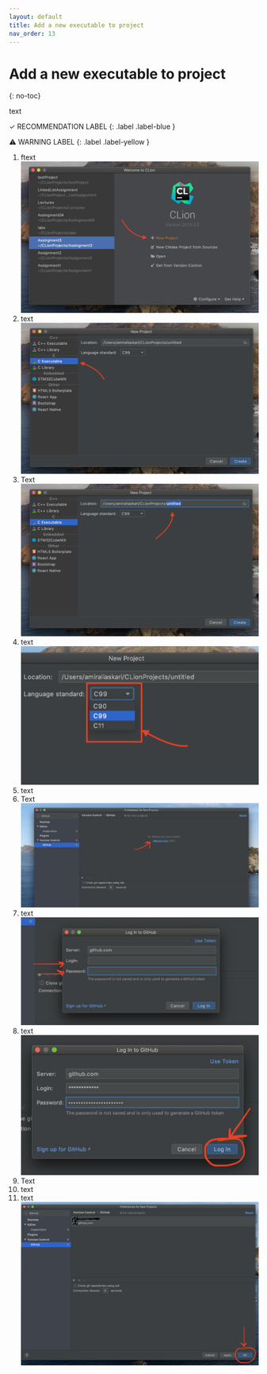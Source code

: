 ```yaml
---
layout: default
title: Add a new executable to project
nav_order: 13
---
```


# Add a new executable to project
{: no-toc}


text

✓ RECOMMENDATION LABEL
{: .label .label-blue }

⚠ WARNING LABEL 
{: .label .label-yellow }


1. ftext
![image-name](https://github.com/AmirAshvins/how-to-use-CLion/blob/gh-pages/assets/images/proc1-image1.png?raw=true "alt text here") 
2. text
![image-name](https://github.com/AmirAshvins/how-to-use-CLion/blob/gh-pages/assets/images/proc1-image2.png?raw=true "alt text here") 
3. Text
![image-name](https://github.com/AmirAshvins/how-to-use-CLion/blob/gh-pages/assets/images/proc1-image3.png?raw=true "alt text here")
4. text
![image-name](https://github.com/AmirAshvins/how-to-use-CLion/blob/gh-pages/assets/images/proc1-image4.png?raw=true "alt text here") 
5. text
6. Text
![image-name](https://github.com/AmirAshvins/how-to-use-CLion/blob/gh-pages/assets/images/proc1-image5.png?raw=true "alt text here")
7. text
![image-name](https://github.com/AmirAshvins/how-to-use-CLion/blob/gh-pages/assets/images/proc1-image6.png?raw=true "alt text here") 
8. text
![image-name](https://github.com/AmirAshvins/how-to-use-CLion/blob/gh-pages/assets/images/proc1-image7.png?raw=true "alt text here") 
9. Text
10. text
11. text
![image-name](https://github.com/AmirAshvins/how-to-use-CLion/blob/gh-pages/assets/images/proc1-image8.png?raw=true "alt text here")

